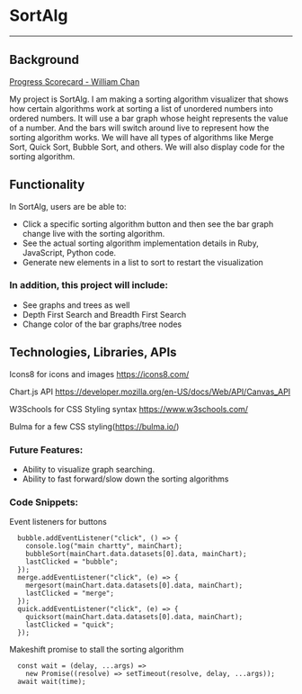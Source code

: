 # SortAlg
---
## Background
[Progress Scorecard - William Chan](https://docs.google.com/spreadsheets/d/1CycAWjgwGE2KgE18jOjDsrCkxOyowdSeIYPTikBWjd8/edit#gid=80636460)

My project is SortAlg. I am making a sorting algorithm visualizer that shows how certain algorithms work at sorting a list of unordered numbers into ordered numbers. It will use a bar graph whose height represents the value of a number. And the bars will switch around live to represent how the sorting algorithm works. We will have all types of algorithms like Merge Sort, Quick Sort, Bubble Sort, and others. We will also display code for the sorting algorithm.

## Functionality 

In SortAlg, users are be able to:

- Click a specific sorting algorithm button and then see the bar graph change live with the sorting algorithm.
- See the actual sorting algorithm implementation details in Ruby, JavaScript, Python code.
- Generate new elements in a list to sort to restart the visualization


### In addition, this project will include:
- See graphs and trees as well 
- Depth First Search and Breadth First Search
- Change color of the bar graphs/tree nodes

<!-- ## Wireframes
![Wireframe](https://i.imgur.com/qDp9uHD.png)
 -->

## Technologies, Libraries, APIs

Icons8 for icons and images https://icons8.com/

Chart.js API https://developer.mozilla.org/en-US/docs/Web/API/Canvas_API

W3Schools for CSS Styling syntax https://www.w3schools.com/

Bulma for a few CSS styling(https://bulma.io/) 


### Future Features:
- Ability to visualize graph searching.
- Ability to fast forward/slow down the sorting algorithms

### Code Snippets:
Event listeners for buttons
```
  bubble.addEventListener("click", () => {
    console.log("main chartty", mainChart);
    bubbleSort(mainChart.data.datasets[0].data, mainChart);
    lastClicked = "bubble";
  });
  merge.addEventListener("click", (e) => {
    mergesort(mainChart.data.datasets[0].data, mainChart);
    lastClicked = "merge";
  });
  quick.addEventListener("click", (e) => {
    quicksort(mainChart.data.datasets[0].data, mainChart);
    lastClicked = "quick";
  });

```

Makeshift promise to stall the sorting algorithm
```
  const wait = (delay, ...args) =>
    new Promise((resolve) => setTimeout(resolve, delay, ...args));
  await wait(time);
```

